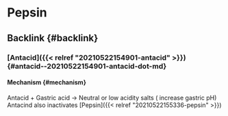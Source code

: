 # Pepsin


## Backlink {#backlink}


### [Antacid]({{< relref "20210522154901-antacid" >}}) {#antacid--20210522154901-antacid-dot-md}


#### Mechanism {#mechanism}

Antacid + Gastric acid -> Neutral or low acidity salts ( increase gastric pH)   Antacind also inactivates [Pepsin]({{< relref "20210522155336-pepsin" >}})

